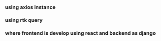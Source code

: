 ### using axios instance


### using rtk query


### where frontend is develop using react and backend as django
